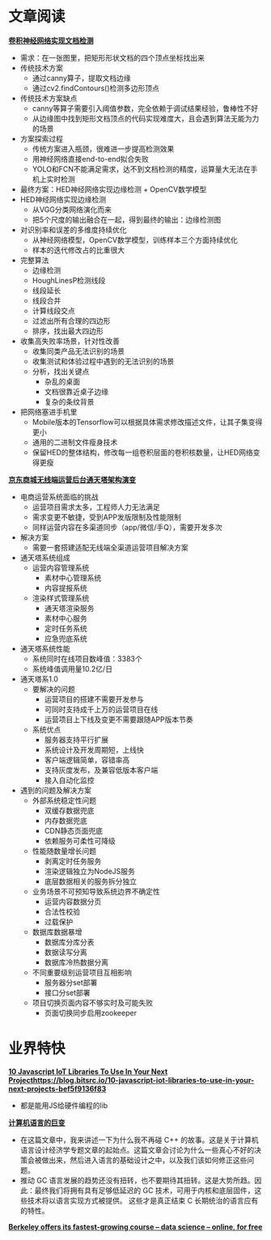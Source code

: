 ﻿
# 文章阅读

[**卷积神经网络实现文档检测**](http://ppt.geekbang.org/qconsh2017)
* 需求：在一张图里，把矩形形状文档的四个顶点坐标找出来
* 传统技术方案
   * 通过canny算子，提取文档边缘
   * 通过cv2.findContours()检测多边形顶点
* 传统技术方案缺点
   * canny等算子需要引入阈值参数，完全依赖于调试结果经验，鲁棒性不好
   * 从边缘图中找到矩形文档顶点的代码实现难度大，且会遇到算法无能为力的场景
* 方案探索过程
   * 传统方案进入瓶颈，很难进一步提高检测效果
   * 用神经网络直接end-to-end拟合失败
   * YOLO和FCN不能满足需求，达不到文档检测的精度，运算量大无法在手机上实时检测
* 最终方案：HED神经网络实现边缘检测 + OpenCV数学模型
* HED神经网络实现边缘检测
   * 从VGG分类网络演化而来
   * 把5个尺度的输出融合在一起，得到最终的输出：边缘检测图
* 对识别率和误差的多维度持续优化
   * 从神经网络模型，OpenCV数学模型，训练样本三个方面持续优化
   * 样本的迭代修改占的比重很大
* 完整算法
   * 边缘检测
   * HoughLinesP检测线段
   * 线段延长
   * 线段合并
   * 计算线段交点
   * 过滤出所有合理的四边形
   * 排序，找出最大四边形
* 收集高失败率场景，针对性改善
   * 收集同类产品无法识别的场景
   * 收集测试和体验过程中遇到的无法识别的场景
   * 分析，找出关键点
      * 杂乱的桌面
      * 文档很靠近桌子边缘
      * 复杂的条纹背景
* 把网络塞进手机里
   * Mobile版本的Tensorflow可以根据具体需求修改描述文件，让其子集变得更小
   * 通用的二进制文件瘦身技术
   * 保留HED的整体结构，修改每一组卷积层面的卷积核数量，让HED网络变得更瘦


[**京东商城无线端运营后台通天塔架构演变**](http://ppt.geekbang.org/qconsh2017)
* 电商运营系统面临的挑战
   * 运营项目需求太多，工程师人力无法满足
   * 需求变更不敏捷，受到APP发版限制及性能限制
   * 同样运营内容在多渠道同步（app/微信/手Q），需要开发多次
* 解决方案
   * 需要一套搭建适配无线端全渠道运营项目解决方案
* 通天塔系统组成
   * 运营内容管理系统
      * 素材中心管理系统
      * 内容提报系统
   * 渲染样式管理系统
      * 通天塔渲染服务
      * 素材中心服务
      * 定时任务系统
      * 应急兜底系统
* 通天塔系统性能
   * 系统同时在线项目数峰值：3383个
   * 系统峰值调用量10.2亿/日
* 通天塔系1.0
   * 要解决的问题
      * 运营项目的搭建不需要开发参与
      * 可同时支持成千上万的运营项目在线
      * 运营项目上下线及变更不需要跟随APP版本节奏
   * 系统优点
      * 服务器支持平行扩展
      * 系统设计及开发周期短，上线快
      * 客户端逻辑简单，容错率高
      * 支持灰度发布，及兼容低版本客户端
      * 接入自动化监控
* 遇到的问题及解决方案
   * 外部系统稳定性问题
      * 双缓存数据兜底
      * 内存数据兜底
      * CDN静态页面兜底
      * 依赖服务可柔性可降级
   * 性能随数量增长问题
      * 剥离定时任务服务
      * 渲染逻辑独立为NodeJS服务
      * 底层数据相关的服务拆分独立
   * 业务场景不可预知导致系统边界不确定性
      * 运营内容数据分页
      * 合法性校验
      * 过载保护
   * 数据库数据暴增
      * 数据库分库分表
      * 数据读写分离
      * 数据库冷热数据分离
   * 不同重要级别运营项目互相影响
      * 服务器分set部署
      * 接口分set部署
   * 项目切换页面内容不够实时及可能失败
      * 页面切换同步启用zookeeper


# 业界特快


[**10 Javascript IoT Libraries To Use In Your Next Projecthttps://blog.bitsrc.io/10-javascript-iot-libraries-to-use-in-your-next-projects-bef5f9136f83**](https://blog.bitsrc.io/10-javascript-iot-libraries-to-use-in-your-next-projects-bef5f9136f83)
* 都是能用JS给硬件编程的lib
 

[**计算机语言的巨变**](http://blog.jobbole.com/113828/)
* 在这篇文章中，我来讲述一下为什么我不再碰 C++ 的故事。这是关于计算机语言设计经济学专题文章的起始点。这篇文章会讨论为什么一些真心不好的决策会被做出来，然后进入语言的基础设计之中，以及我们该如何修正这些问题。
* 推动 GC 语言发展的趋势还没有扭转，也不要期待其扭转。这是大势所趋。因此：最终我们将拥有具有足够低延迟的 GC 技术，可用于内核和底层固件，这些技术将以语言实现方式被提供。 这些才是真正结束 C 长期统治的语言应有的特性。


[**Berkeley offers its fastest-growing course – data science – online, for free**](https://www.edx.org/professional-certificate/berkeleyx-foundations-of-data-science#courses)
